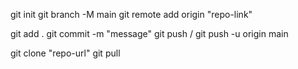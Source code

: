 git init
git branch -M main
git remote add origin "repo-link"

git add .
git commit -m "message"
git push / git push -u origin main

git clone "repo-url"
git pull